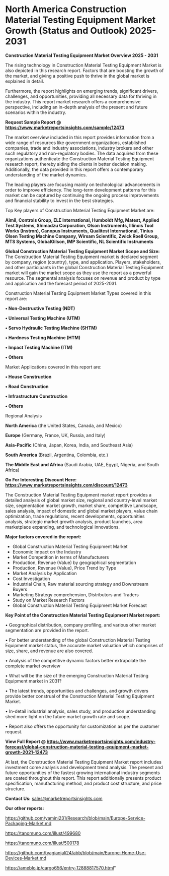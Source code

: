 # North America Construction Material Testing Equipment Market Growth (Status and Outlook) 2025-2031

<Strong> Construction Material Testing Equipment Market Overview 2025 - 2031</strong>

The rising technology in Construction Material Testing Equipment Market is also depicted in this research report. Factors that are boosting the growth of the market, and giving a positive push to thrive in the global market is explained in detail.

Furthermore, the report highlights on emerging trends, significant drivers, challenges, and opportunities, providing all necessary data for thriving in the industry. This report market research offers a comprehensive perspective, including an in-depth analysis of the present and future scenarios within the industry.

<strong>Request Sample Report @ <a href=https://www.marketreportsinsights.com/sample/12473>https://www.marketreportsinsights.com/sample/12473</a></strong>

The market overview included in this report provides information from a wide range of resources like government organizations, established companies, trade and industry associations, industry brokers and other such regulatory and non-regulatory bodies. The data acquired from these organizations authenticate the Construction Material Testing Equipment research report, thereby aiding the clients in better decision making. Additionally, the data provided in this report offers a contemporary understanding of the market dynamics.

The leading players are focusing mainly on technological advancements in order to improve efficiency. The long-term development patterns for this market can be captured by continuing the ongoing process improvements and financial stability to invest in the best strategies.

Top Key players of Construction Material Testing Equipment Market are:

<strong>Aimil, Controls Group, ELE International, Humboldt Mfg, Matest, Applied Test Systems, Shimadzu Corporation, Olson Instruments, Illinois Tool Works (Instron), Canopus Instruments, Qualitest International, Tinius Olsen Testing Machine Company, Wirsam Scientific, Zwick Roell Group, MTS Systems, GlobalGilson, IMP Scientific, NL Scientific Instruments</strong>

<strong><b>Global Construction Material Testing Equipment Market Scope and Size:</b></strong>
The Construction Material Testing Equipment market is declared segment by company, region (country), type, and application. Players, stakeholders, and other participants in the global Construction Material Testing Equipment market will gain the market scope as they use the report as a powerful resource. The segmental analysis focuses on revenue and product by type and application and the forecast period of 2025-2031.

Construction Material Testing Equipment Market Types covered in this report are:

<strong>• Non-Destructive Testing (NDT)

• Universal Testing Machine (UTM)

• Servo Hydraulic Testing Machine (SHTM)

• Hardness Testing Machine (HTM)

• Impact Testing Machine (ITM)

• Others</strong>

Market Applications covered in this report are:

<strong>• House Construction

• Road Construction

• Infrastructure Construction

• Others</strong> 

Regional Analysis

<strong>North America</strong> (the United States, Canada, and Mexico)

<strong>Europe</strong> (Germany, France, UK, Russia, and Italy)

<strong>Asia-Pacific</strong> (China, Japan, Korea, India, and Southeast Asia)

<strong>South America</strong> (Brazil, Argentina, Colombia, etc.)

<strong>The Middle East and Africa</strong> (Saudi Arabia, UAE, Egypt, Nigeria, and South Africa)

<strong>Go For Interesting Discount Here: <a href=https://www.marketreportsinsights.com/discount/12473>https://www.marketreportsinsights.com/discount/12473</a></strong>

The Construction Material Testing Equipment market report provides a detailed analysis of global market size, regional and country-level market size, segmentation market growth, market share, competitive Landscape, sales analysis, impact of domestic and global market players, value chain optimization, trade regulations, recent developments, opportunities analysis, strategic market growth analysis, product launches, area marketplace expanding, and technological innovations.

<strong><b>Major factors covered in the report:</b></strong>
<ul>
  <li>Global Construction Material Testing Equipment Market </li>
  <li>Economic Impact on the Industry</li>
  <li>Market Competition in terms of Manufacturers</li>
  <li>Production, Revenue (Value) by geographical segmentation</li>
  <li>Production, Revenue (Value), Price Trend by Type</li>
  <li>Market Analysis by Application</li>
  <li>Cost Investigation</li>
  <li>Industrial Chain, Raw material sourcing strategy and Downstream Buyers</li>
  <li>Marketing Strategy comprehension, Distributors and Traders</li>
  <li>Study on Market Research Factors</li>
  <li>Global Construction Material Testing Equipment Market Forecast</li>
</ul>

<strong><b>Key Point of the Construction Material Testing Equipment Market report:</b></strong>

• Geographical distribution, company profiling, and various other market segmentation are provided in the report.

• For better understanding of the global Construction Material Testing Equipment market status, the accurate market valuation which comprises of size, share, and revenue are also covered.

• Analysis of the competitive dynamic factors better extrapolate the complete market overview

• What will be the size of the emerging Construction Material Testing Equipment market in 2031?

• The latest trends, opportunities and challenges, and growth drivers provide better construal of the Construction Material Testing Equipment Market.

• In-detail industrial analysis, sales study, and production understanding shed more light on the future market growth rate and scope.

• Report also offers the opportunity for customization as per the customer request.

<strong><b>View Full Report @ <a href=https://www.marketreportsinsights.com/industry-forecast/global-construction-material-testing-equipment-market-growth-2021-12473>https://www.marketreportsinsights.com/industry-forecast/global-construction-material-testing-equipment-market-growth-2021-12473</a></b></strong>


At last, the Construction Material Testing Equipment Market report includes investment come analysis and development trend analysis. The present and future opportunities of the fastest growing international industry segments are coated throughout this report. This report additionally presents product specification, manufacturing method, and product cost structure, and price structure.

<strong>Contact Us:</strong>
sales@marketreportsinsights.com

<strong>Our other reports:</strong>

<a href=https://github.com/yamini231/Research/blob/main/Europe-Service-Packaging-Market.md>https://github.com/yamini231/Research/blob/main/Europe-Service-Packaging-Market.md</a>

<a href=https://tanomuno.com/illust/499680>https://tanomuno.com/illust/499680</a>

<a href=https://tanomuno.com/illust/500178>https://tanomuno.com/illust/500178</a>

<a href=https://github.com/tyagianjali24/abb/blob/main/Europe-Home-Use-Devices-Market.md>https://github.com/tyagianjali24/abb/blob/main/Europe-Home-Use-Devices-Market.md</a>

<a href=https://ameblo.jp/cargo656/entry-12888817570.html>https://ameblo.jp/cargo656/entry-12888817570.html</a>"

